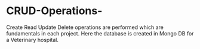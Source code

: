 # CRUD-Operations-
Create Read Update Delete operations are performed which are fundamentals in each project. Here the database is created in Mongo DB for a Veterinary hospital.
